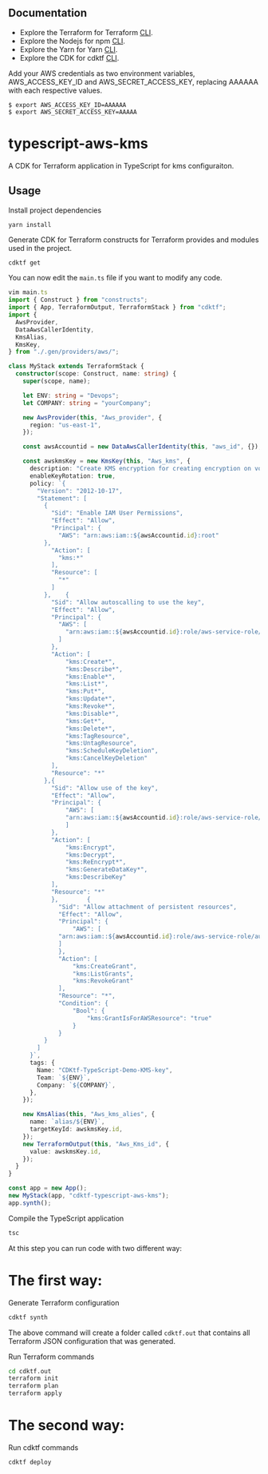## Documentation

* Explore the Terraform for Terraform [CLI](https://www.terraform.io/downloads.html).
* Explore the Nodejs for npm [CLI](https://nodejs.org/en/).
* Explore the Yarn for Yarn [CLI](https://classic.yarnpkg.com/en/docs/install#debian-stable).
* Explore the CDK for cdktf [CLI](https://github.com/hashicorp/terraform-cdk/blob/main/docs/cli-commands.md).


Add your AWS credentials as two environment variables, AWS_ACCESS_KEY_ID and AWS_SECRET_ACCESS_KEY, replacing AAAAAA with each respective values.
```shell
$ export AWS_ACCESS_KEY_ID=AAAAAA
$ export AWS_SECRET_ACCESS_KEY=AAAAA
```

# typescript-aws-kms

A CDK for Terraform application in TypeScript for kms configuraiton.

## Usage

Install project dependencies

```shell
yarn install
```

Generate CDK for Terraform constructs for Terraform provides and modules used in the project.

```bash
cdktf get
```

You can now edit the `main.ts` file if you want to modify any code.

```typescript
vim main.ts
import { Construct } from "constructs";
import { App, TerraformOutput, TerraformStack } from "cdktf";
import {
  AwsProvider,
  DataAwsCallerIdentity,
  KmsAlias,
  KmsKey,
} from "./.gen/providers/aws/";

class MyStack extends TerraformStack {
  constructor(scope: Construct, name: string) {
    super(scope, name);

    let ENV: string = "Devops";
    let COMPANY: string = "yourCompany";

    new AwsProvider(this, "Aws_provider", {
      region: "us-east-1",
    });

    const awsAccountid = new DataAwsCallerIdentity(this, "aws_id", {});

    const awskmsKey = new KmsKey(this, "Aws_kms", {
      description: "Create KMS encryption for creating encryption on volume",
      enableKeyRotation: true,
      policy: `{
        "Version": "2012-10-17",
        "Statement": [
          {
            "Sid": "Enable IAM User Permissions",
            "Effect": "Allow",
            "Principal": {
              "AWS": "arn:aws:iam::${awsAccountid.id}:root"
          },
            "Action": [
              "kms:*"
            ],
            "Resource": [
              "*"
            ]
          },    {
            "Sid": "Allow autoscalling to use the key",
            "Effect": "Allow",
            "Principal": {
              "AWS": [
                "arn:aws:iam::${awsAccountid.id}:role/aws-service-role/autoscaling.amazonaws.com/AWSServiceRoleForAutoScaling"
              ]
            },
            "Action": [
                "kms:Create*",
                "kms:Describe*",
                "kms:Enable*",
                "kms:List*",
                "kms:Put*",
                "kms:Update*",
                "kms:Revoke*",
                "kms:Disable*",
                "kms:Get*",
                "kms:Delete*",
                "kms:TagResource",
                "kms:UntagResource",
                "kms:ScheduleKeyDeletion",
                "kms:CancelKeyDeletion"
            ],
            "Resource": "*"
          },{
            "Sid": "Allow use of the key",
            "Effect": "Allow",
            "Principal": {
                "AWS": [
                "arn:aws:iam::${awsAccountid.id}:role/aws-service-role/autoscaling.amazonaws.com/AWSServiceRoleForAutoScaling"
                ]
            },
            "Action": [
                "kms:Encrypt",
                "kms:Decrypt",
                "kms:ReEncrypt*",
                "kms:GenerateDataKey*",
                "kms:DescribeKey"
            ],
            "Resource": "*"
            },        {
              "Sid": "Allow attachment of persistent resources",
              "Effect": "Allow",
              "Principal": {
                  "AWS": [
              "arn:aws:iam::${awsAccountid.id}:role/aws-service-role/autoscaling.amazonaws.com/AWSServiceRoleForAutoScaling"
              ]
              },
              "Action": [
                  "kms:CreateGrant",
                  "kms:ListGrants",
                  "kms:RevokeGrant"
              ],
              "Resource": "*",
              "Condition": {
                  "Bool": {
                      "kms:GrantIsForAWSResource": "true"
                  }
              }
          }
        ]
      }`,
      tags: {
        Name: "CDKtf-TypeScript-Demo-KMS-key",
        Team: `${ENV}`,
        Company: `${COMPANY}`,
      },
    });

    new KmsAlias(this, "Aws_kms_alies", {
      name: `alias/${ENV}`,
      targetKeyId: awskmsKey.id,
    });
    new TerraformOutput(this, "Aws_Kms_id", {
      value: awskmsKey.id,
    });
  }
}

const app = new App();
new MyStack(app, "cdktf-typescript-aws-kms");
app.synth();
```

Compile the TypeScript application

```bash
tsc
```
At this step you can run code with two different way:

# The first way:

Generate Terraform configuration

```bash
cdktf synth
```

The above command will create a folder called `cdktf.out` that contains all Terraform JSON configuration that was generated.

Run Terraform commands

```bash
cd cdktf.out
terraform init
terraform plan
terraform apply
```

# The second way:

Run cdktf commands

```bash
cdktf deploy
```
